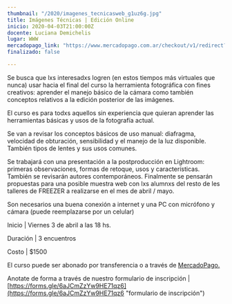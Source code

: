 ```yaml
---
thumbnail: "/2020/imagenes_tecnicasweb_g1uz6g.jpg"
title: Imágenes Técnicas | Edición Online
inicio: 2020-04-03T21:00:00Z
docente: Luciana Demichelis
lugar: WWW
mercadopago_link: "https://www.mercadopago.com.ar/checkout/v1/redirect?pref_id=132297489-d6f0f828-c8ae-4bd6-afeb-64690e97ad3f"
finalizado: false

---
```

Se busca que lxs interesadxs logren (en estos tiempos más virtuales que nunca) usar hacia el final del curso la herramienta fotográfica con fines creativos: aprender el manejo básico de la cámara como también conceptos relativos a la edición posterior de las imágenes.

El curso es para todxs aquellos sin experiencia que quieran aprender las herramientas básicas y usos de la fotografía actual.

Se van a revisar los conceptos básicos de uso manual: diafragma, velocidad de obturación, sensibilidad y el manejo de la luz disponible. También tipos de lentes y sus usos comunes.

Se trabajará con una presentación a la postproducción en Lightroom: primeras observaciones, formas de retoque, usos y características. También se revisarán autores contemporáneos. Finalmente se pensarán propuestas para una posible muestra web con lxs alumnxs del resto de les talleres de FREEZER a realizarse en el mes de abril / mayo.

Son necesarios una buena conexión a internet y una PC con micrófono y cámara (puede reemplazarse por un celular)

Inicio | Viernes 3 de abril a las 18 hs.

Duración | 3 encuentros

Costo | $1500

El curso puede ser abonado por transferencia o a través de [MercadoPago.](https://www.mercadopago.com.ar/checkout/v1/redirect?pref_id=132297489-d6f0f828-c8ae-4bd6-afeb-64690e97ad3f)

Anotate de forma a través de nuestro formulario de inscripción |  [https://forms.gle/6aJCmZzYw9HE71qz6](https://forms.gle/6aJCmZzYw9HE71qz6 "formulario de inscripción")